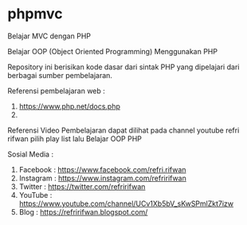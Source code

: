 # phpmvc
Belajar MVC dengan PHP

Belajar OOP (Object Oriented Programming) Menggunakan PHP

Repository ini berisikan kode dasar dari sintak PHP yang dipelajari dari berbagai sumber pembelajaran.

Referensi pembelajaran web :
1. https://www.php.net/docs.php
2. 

Referensi Video Pembelajaran dapat dilihat pada channel youtube refri rifwan pilih play list lalu Belajar OOP PHP

Sosial Media :
1. Facebook : https://www.facebook.com/refri.rifwan
2. Instagram : https://www.instagram.com/refririfwan
3. Twitter : https://twitter.com/refririfwan
4. YouTube : https://www.youtube.com/channel/UCv1Xb5bV_sKwSPmlZkt7izw
5. Blog : https://refririfwan.blogspot.com/